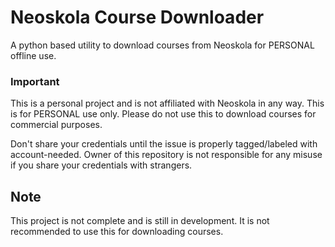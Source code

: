 # Neoskola Course Downloader

A python based utility to download courses from Neoskola for PERSONAL offline use.

### Important

This is a personal project and is not affiliated with Neoskola in any way. This is for PERSONAL use only. Please do not
use this to download courses for commercial purposes.

Don't share your credentials until the issue is properly tagged/labeled with account-needed. Owner of this repository is
not responsible for any misuse if you share your credentials with strangers.

## Note

This project is not complete and is still in development. It is not recommended to use this for downloading courses.

